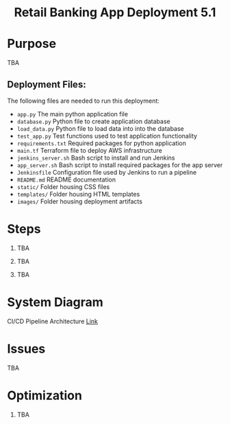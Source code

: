 <p align="center">
<img src="">
</p>
<h1 align="center">Retail Banking App Deployment 5.1<h1>

# Purpose

TBA

## Deployment Files:

The following files are needed to run this deployment:

- `app.py` The main python application file
- `database.py` Python file to create application database
- `load_data.py` Python file to load data into into the database
- `test_app.py` Test functions used to test application functionality
- `requirements.txt` Required packages for python application
- `main.tf` Terraform file to deploy AWS infrastructure
- `jenkins_server.sh` Bash script to install and run Jenkins
- `app_server.sh` Bash script to install required packages for the app server
- `Jenkinsfile` Configuration file used by Jenkins to run a pipeline
- `README.md` README documentation
- `static/` Folder housing CSS files
- `templates/` Folder housing HTML templates
- `images/` Folder housing deployment artifacts

# Steps

1. TBA

2. TBA

3. TBA

# System Diagram

CI/CD Pipeline Architecture [Link](https://github.com/kaedmond24/python_banking_app_deployment_5/blob/main/c4_deployment_5_1.png)

# Issues

TBA

# Optimization

1. TBA
